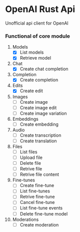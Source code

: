 # OpenAI Rust Api
Unofficial api client for OpenAI

### Functional of core module
1. Models
   - [x] List models
   - [x] Retrieve model
2. Chat
   - [x] Create chat completion
3. Completion
   - [x] Create completion
4. Edits
   - [x] Create edit
5. Images
   - [ ] Create image
   - [ ] Create image edit
   - [ ] Create image variation
6. Embeddings
   - [ ] Create embedding
7. Audio
   - [ ] Create transcription
   - [ ] Create translation
8. Files
   - [ ] List files
   - [ ] Upload file
   - [ ] Delete file
   - [ ] Retrive file
   - [ ] Retrive file content
9. Fine-tunes
   - [ ] Create fine-tune
   - [ ] List fine-tunes
   - [ ] Retrive fine-tune
   - [ ] Cancel fine-tune
   - [ ] List fine-tune events
   - [ ] Delete fine-tune model
10. Moderations
	- [ ] Create moderation